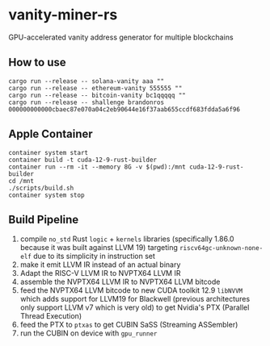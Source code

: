 # vanity-miner-rs
GPU-accelerated vanity address generator for multiple blockchains

## How to use

```shell
cargo run --release -- solana-vanity aaa ""
cargo run --release -- ethereum-vanity 555555 ""
cargo run --release -- bitcoin-vanity bc1qqqqq ""
cargo run --release -- shallenge brandonros 000000000000cbaec87e070a04c2eb90644e16f37aab655ccdf683fdda5a6f96
```

## Apple Container

```shell
container system start
container build -t cuda-12-9-rust-builder
container run --rm -it --memory 8G -v $(pwd):/mnt cuda-12-9-rust-builder
cd /mnt
./scripts/build.sh
container system stop
```

## Build Pipeline

1. compile `no_std` Rust `logic` + `kernels` libraries (specifically 1.86.0 because it was built against LLVM 19) targeting `riscv64gc-unknown-none-elf` due to its simplicity in instruction set
2. make it emit LLVM IR instead of an actual binary
3. Adapt the RISC-V LLVM IR to NVPTX64 LLVM IR
4. assemble the NVPTX64 LLVM IR to NVPTX64 LLVM bitcode
5. feed the NVPTX64 LLVM bitcode to new CUDA toolkit 12.9 `libNVVM` which adds support for LLVM19 for Blackwell (previous architectures only support LLVM v7 which is very old) to get Nvidia's PTX (Parallel Thread Execution)
6. feed the PTX to `ptxas` to get CUBIN SaSS (Streaming ASSembler)
7. run the CUBIN on device with `gpu_runner`
